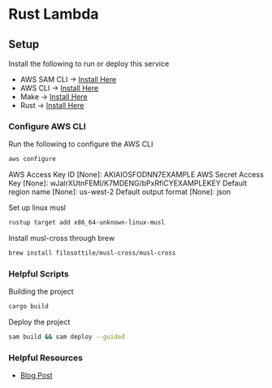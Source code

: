 # Rust Lambda

## Setup
Install the following to run or deploy this service
- AWS SAM CLI -> [Install Here](https://docs.aws.amazon.com/serverless-application-model/latest/developerguide/serverless-sam-cli-install.html)
- AWS CLI -> [Install Here](https://docs.aws.amazon.com/cli/latest/userguide/install-cliv2.html)
- Make -> [Install Here](http://ftp.gnu.org/gnu/make/)
- Rust -> [Install Here](https://www.rust-lang.org/tools/install)

### Configure AWS CLI
Run the following to configure the AWS CLI

```bash
aws configure
```

AWS Access Key ID [None]: AKIAIOSFODNN7EXAMPLE
AWS Secret Access Key [None]: wJalrXUtnFEMI/K7MDENG/bPxRfiCYEXAMPLEKEY
Default region name [None]: us-west-2
Default output format [None]: json

Set up linux musl
```bash
rustup target add x86_64-unknown-linux-musl
```

Install musl-cross through brew
```bash
brew install filosottile/musl-cross/musl-cross
```

### Helpful Scripts
Building the project
```bash
cargo build
```

Deploy the project
```bash
sam build && sam deploy --guided
```

### Helpful Resources
- [Blog Post](https://dev.to/rad_val_/aws-lambda-rust-292g)
